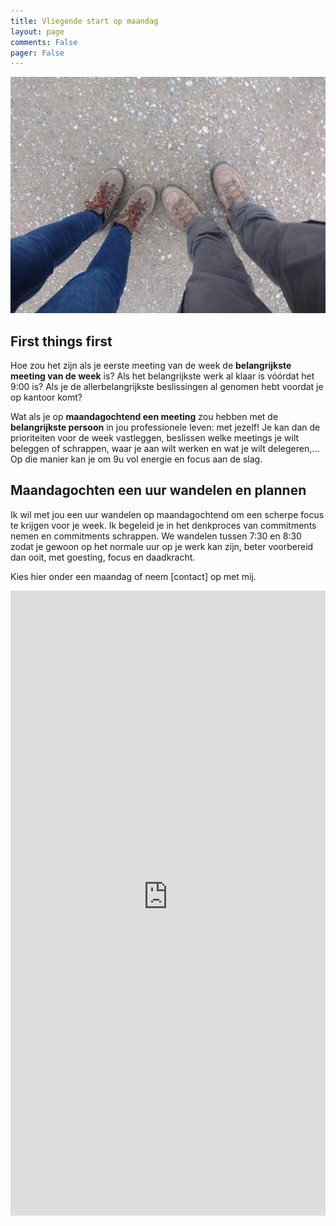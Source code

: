 ```yaml
---
title: Vliegende start op maandag
layout: page
comments: False
pager: False
---
```


![Samen wandelen](/images/voeten.jpg)
## First things first

Hoe zou het zijn als je eerste meeting van de week de **belangrijkste meeting van de week** is? Als het belangrijkste werk al klaar is vóórdat het 9:00 is? Als je de allerbelangrijkste beslissingen al genomen hebt voordat je op kantoor komt?

Wat als je op **maandagochtend een meeting** zou hebben met de **belangrijkste persoon** in jou professionele leven: met jezelf! Je kan dan de prioriteiten voor de week vastleggen, beslissen welke meetings je wilt beleggen of schrappen, waar je aan wilt werken en wat je wilt delegeren,... Op die manier kan je om 9u vol energie en focus aan de slag.

## Maandagochten een uur wandelen en plannen

Ik wil met jou een uur wandelen op maandagochtend om een scherpe focus te krijgen voor je week. Ik begeleid je in het denkproces van commitments nemen en commitments schrappen. We wandelen tussen 7:30 en 8:30 zodat je gewoon op het normale uur op je werk kan zijn, beter voorbereid dan ooit, met goesting, focus en daadkracht.  

Kies hier onder een maandag of neem [contact] op met mij.

<iframe src="https://philippefaes-ochtend.youcanbook.me/?noframe=true&skipHeaderFooter=true" id="ycbmiframephilippefaes-ochtend" style="width:100%;height:1000px;border:0px;background-color:transparent;" frameborder="0" allowtransparency="true"></iframe><script>window.addEventListener && window.addEventListener("message", function(event){if (event.origin === "https://philippefaes-ochtend.youcanbook.me"){document.getElementById("ycbmiframephilippefaes-ochtend").style.height = event.data + "px";}}, false);</script>